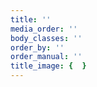 ```yaml
---
title: ''
media_order: ''
body_classes: ''
order_by: ''
order_manual: ''
title_image: {  }
---
```


